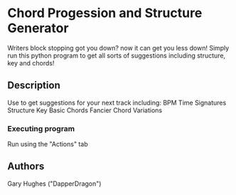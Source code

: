 # Chord Progession and Structure Generator

Writers block stopping got you down? now it can get you less down!
Simply run this python program to get all sorts of suggestions including structure, key and chords!

## Description

Use to get suggestions for your next track including:
BPM
Time Signatures
Structure
Key
Basic Chords
Fancier Chord Variations

### Executing program

Run using the "Actions" tab

## Authors

Gary Hughes ("DapperDragon")
